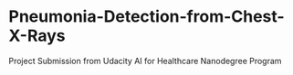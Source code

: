 # Pneumonia-Detection-from-Chest-X-Rays
Project Submission from Udacity AI for Healthcare Nanodegree Program
